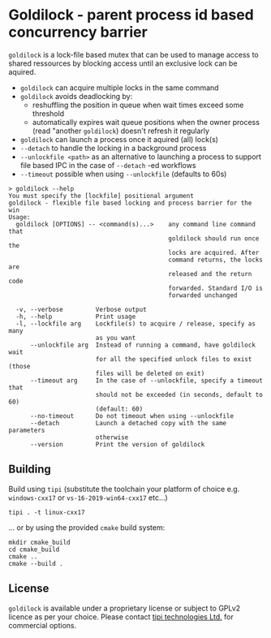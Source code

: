 Goldilock - parent process id based concurrency barrier
=======================================================

`goldilock` is a lock-file based mutex that can be used to manage access to shared ressources by blocking access until an exclusive lock can be aquired.

- `goldilock` can acquire multiple locks in the same command
- `goldilock` avoids deadlocking by:
    - reshuffling the position in queue when wait times exceed some threshold
    - automatically expires wait queue positions when the owner process (read "another `goldilock`) doesn't refresh it regularly
- `goldilock` can launch a process once it aquired (all) lock(s)
- `--detach` to handle the locking in a background process
- `--unlockfile <path>` as an alternative to launching a process to support file based IPC in the case of `--detach` -ed workflows
- `--timeout` possible when using `--unlockfile` (defaults to 60s)


```help
> goldilock --help                 
You must specify the [lockfile] positional argument
goldilock - flexible file based locking and process barrier for the win
Usage:
  goldilock [OPTIONS] -- <command(s)...>    any command line command that
                                            goldilock should run once the 
                                            locks are acquired. After 
                                            command returns, the locks are
                                            released and the return code
                                            forwarded. Standard I/O is 
                                            forwarded unchanged

  -v, --verbose         Verbose output
  -h, --help            Print usage
  -l, --lockfile arg    Lockfile(s) to acquire / release, specify as many
                        as you want
      --unlockfile arg  Instead of running a command, have goldilock wait
                        for all the specified unlock files to exist (those
                        files will be deleted on exit)
      --timeout arg     In the case of --unlockfile, specify a timeout that
                        should not be exceeded (in seconds, default to 60)
                        (default: 60)
      --no-timeout      Do not timeout when using --unlockfile
      --detach          Launch a detached copy with the same parameters
                        otherwise
      --version         Print the version of goldilock
```

Building
--------

Build using `tipi` (substitute the toolchain your platform of choice e.g. `windows-cxx17` or `vs-16-2019-win64-cxx17` etc...)

```shell
tipi . -t linux-cxx17
```

... or by using the provided `cmake` build system:

```shell
mkdir cmake_build
cd cmake_build
cmake ..
cmake --build .
```


License
-------

`goldilock` is available under a proprietary license or subject to GPLv2 licence as per your choice. Please contact [tipi technologies Ltd.](https://tipi.build/) for commercial options.
